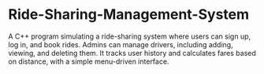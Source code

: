 # Ride-Sharing-Management-System
A C++ program simulating a ride-sharing system where users can sign up, log in, and book rides. Admins can manage drivers, including adding, viewing, and deleting them. It tracks user history and calculates fares based on distance, with a simple menu-driven interface.

